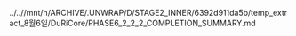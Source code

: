 ../..//mnt/h/ARCHIVE/.UNWRAP/D/STAGE2_INNER/6392d911da5b/temp_extract_8월6일/DuRiCore/PHASE6_2_2_2_COMPLETION_SUMMARY.md